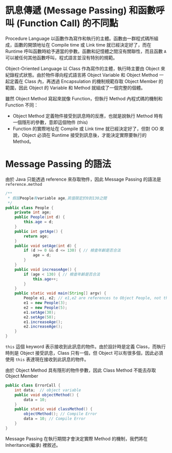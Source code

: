 # 訊息傳遞 (Message Passing) 和函數呼叫 (Function Call) 的不同點

Procedure Language 以函數作為寫作和執行的主體。函數由一群程式碼所組成，函數的開頭地址在 Compile time 或 Link time 就已經決定好了，而在 Runtime 呼叫函數時給予適當的參數。函數和記憶體之間沒有關聯性，而且函數 `A` 可以被任何其他函數呼叫，程式語言並沒有特別的規範。

Object-Oriented Language 以 Class 作為寫作的主體，執行時主要由 Object 來紀錄程式狀態。由於物件導向程式語言將 Object Variable 和 Object Method 一起定義在 Class 內，再透過 Encapsulation 的機制規範存取 Object Member 的範圍，因此 Object 的 Variable 和 Method 就組成了一個完整的個體。

雖然 Object Method 寫起來就像 Function，但執行 Method 內程式碼的機制和 Function 不同：

- Object Method 定義物件接受到訊息時的反應，也就是說執行 Method 時有一個隱形的參數，意即這個物件 (this)
- Function 的實際地址在 Compile 或 Link time 就已經決定好了，但對 OO 來說，Object 必須在 Runtime 接受到訊息後，才能決定實際要執行的 Method。

# Message Passing 的語法

由於 Java 只能透過 reference 來存取物件，因此 Message Passing 的語法是 `reference.method`

```java
/**
 * 假設People有variable age,其值限定於0到130之間
 */
public class People {
    private int age;
    public People(int d) {
        this.age = d;
    }
    public int getAge() {
        return age;
    }
    public void setAge(int d) {
        if (d >= 0 && d <= 130) { // 檢查年齡是否合法
            age = d;
        }
    }
    public void increaseAge() {
        if (age < 130) { // 檢查年齡是否合法
            this.age++;
        }
    }
    public static void main(String[] argv) {
        People e1, e2; // e1,e2 are references to Object People, not the Object themselves
        e1 = new People(3);
        e2 = new People(5);
        e1.setAge(30);
        e2.setAge(50);
        e1.increaseAge();
        e2.increaseAge();
    }
}
```

`this` 這個 keyword 表示接收到此訊息的物件。由於設計時是定義 Class，而執行時則是 Object 接受訊息，Class 只有一個，但 Object 可以有很多個，因此必須使用 `this` 表達現在接收到此訊息的物件。

由於 Object Method 具有隱形的物件參數，因此 Class Method 不能去存取 Object Member

```java
public class ErrorCall {
    int data;  // object variable
    public void objectMethod() {
        data = 10;
    }
    public static void classMethod() {
        objectMethod(); // Compile Error
        data = 10; // Compile Error
    }
}
```

Message Passing 在執行期間才會決定實際 Method 的機制，我們將在 Inheritance(繼承) 裡敘述。

